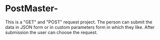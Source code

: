 # PostMaster-
This is a "GET" and "POST" request project. The person can submit the data in JSON form or in custom parameters form in which they like. After submission the user can choose the request.
